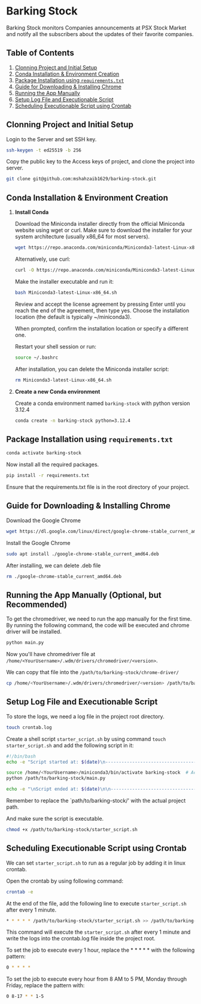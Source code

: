 # Barking Stock

Barking Stock monitors Companies announcements at PSX Stock Market and notify all the subscribers about the updates of their favorite companies.

## Table of Contents

1. [Clonning Project and Initial Setup](#clonning-project-and-initial-setup)
2. [Conda Installation & Environment Creation](#conda-installation--environment-creation)
3. [Package Installation using `requirements.txt`](#package-installation-using-requirementstxt)
4. [Guide for Downloading & Installing Chrome](#guide-for-downloading--installing-chrome)
5. [Running the App Manually](#running-the-app-manually-optional-but-recommended)
6. [Setup Log File and Executionable Script](setup-log-file-and-executionable-script)
7. [Scheduling Executionable Script using Crontab](#scheduling-executionable-script-using-crontab)

## Clonning Project and Initial Setup

Login to the Server and set SSH key.

```sh
ssh-keygen -t ed25519 -b 256
```

Copy the public key to the Access keys of project, and clone the project into server.

```sh
git clone git@github.com:mshahzaib1629/barking-stock.git
```

## Conda Installation & Environment Creation

1. **Install Conda**
   
   Download the Miniconda installer directly from the official Miniconda website using wget or curl. Make sure to download the installer for your system architecture (usually x86_64 for most servers).

   ```sh
   wget https://repo.anaconda.com/miniconda/Miniconda3-latest-Linux-x86_64.sh
   ```

   Alternatively, use curl:

   ```sh
   curl -O https://repo.anaconda.com/miniconda/Miniconda3-latest-Linux-x86_64.sh
   ```
   
   Make the installer executable and run it:

   ```sh
   bash Miniconda3-latest-Linux-x86_64.sh
   ```
   
   Review and accept the license agreement by pressing Enter until you reach the end of the agreement, then type yes.
   Choose the installation location (the default is typically ~/miniconda3).
   
   When prompted, confirm the installation location or specify a different one.

   Restart your shell session or run:

   ```sh
   source ~/.bashrc
   ```

   After installation, you can delete the Miniconda installer script:

   ```sh
   rm Miniconda3-latest-Linux-x86_64.sh
   ```
       
3. **Create a new Conda environment**

   Create a conda environment named `barking-stock` with python version 3.12.4

   ```sh
   conda create -n barking-stock python=3.12.4
   ```

## Package Installation using `requirements.txt`

   ```sh
   conda activate barking-stock
   ```
   
   Now install all the required packages.
   
   ```sh
   pip install -r requirements.txt
   ```

   Ensure that the requirements.txt file is in the root directory of your project.

## Guide for Downloading & Installing Chrome

Download the Google Chrome

```sh
wget https://dl.google.com/linux/direct/google-chrome-stable_current_amd64.deb
```

Install the Google Chrome

```sh
sudo apt install ./google-chrome-stable_current_amd64.deb
```

After installing, we can delete .deb file

```sh
rm ./google-chrome-stable_current_amd64.deb
```

## Running the App Manually (Optional, but Recommended)

To get the chromedriver, we need to run the app manually for the first time. By running the following command, the code will be executed and chrome driver will be installed.

```sh
python main.py
```

Now you'll have chromedriver file at `/home/<YourUsername>/.wdm/drivers/chromedriver/<version>`.

We can copy that file into the `/path/to/barking-stock/chrome-driver/`

```sh
cp /home/<YourUsername>/.wdm/drivers/chromedriver/<version> /path/to/barking-stock/chrome-driver/
```

## Setup Log File and Executionable Script

To store the logs, we need a log file in the project root directory.

```sh
touch crontab.log
```

Create a shell script `starter_script.sh` by using command `touch starter_script.sh` and add the following script in it:

```sh
#!/bin/bash
echo -e "Script started at: $(date)\n--------------------------------------------------\n" >> /path/to/barking-stock/crontab.log

source /home/<YourUsername>/miniconda3/bin/activate barking-stock  # Activate the conda environment
python /path/to/barking-stock/main.py

echo -e "\nScript ended at: $(date)\n\n--------------------------------------------------" >> /path/to/barking-stock/crontab.log
```

Remember to replace the `path/to/barking-stock/' with the actual project path.

And make sure the script is executable.

```sh
chmod +x /path/to/barking-stock/starter_script.sh
```

## Scheduling Executionable Script using Crontab

We can set `starter_script.sh` to run as a regular job by adding it in linux crontab.

Open the crontab by using following command:

```sh
crontab -e
```

At the end of the file, add the following line to execute `starter_script.sh` after every 1 minute.

```sh
* * * * * /path/to/barking-stock/starter_script.sh >> /path/to/barking-stock/crontab.log 2>&1
```

This command will execute the `starter_script.sh` after every 1 minute and write the logs into the crontab.log file inside the project root.

To set the job to execute every 1 hour, replace the * * * * * with the following pattern:

```sh
0 * * * *
```

To set the job to execute every hour from 8 AM to 5 PM, Monday through Friday, replace the pattern with:

```sh
0 8-17 * * 1-5
```
